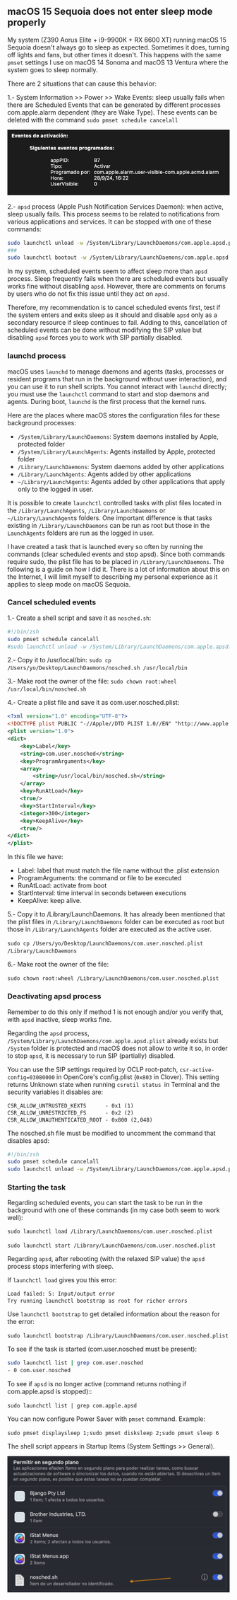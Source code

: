 ## macOS 15 Sequoia does not enter sleep mode properly

My system (Z390 Aorus Elite + i9-9900K + RX 6600 XT) running macOS 15 Sequoia doesn't always go to sleep as expected. Sometimes it does, turning off lights and fans, but other times it doesn't. This happens with the same `pmset` settings I use on macOS 14 Sonoma and macOS 13 Ventura where the system goes to sleep normally.
 
There are 2 situations that can cause this behavior:
 
1.- System Information >> Power >> Wake Events: sleep usually fails when there are Scheduled Events that can be generated by different processes com.apple.alarm dependent (they are Wake Type). These events can be deleted with the command `sudo pmset schedule cancelall`

![Scheduled-events](Scheduled-events.png)

2.- `apsd` process (Apple Push Notification Services Daemon): when active, sleep usually fails. This process seems to be related to notifications from various applications and services. It can be stopped with one of these commands:

```bash
sudo launchctl unload -w /System/Library/LaunchDaemons/com.apple.apsd.plist
###
sudo launchctl bootout -w /System/Library/LaunchDaemons/com.apple.apsd.plist
```

In my system, scheduled events seem to affect sleep more than `apsd` process. Sleep frequently fails when there are scheduled events but usually works fine without disabling `apsd`. However, there are comments on forums by users who do not fix this issue until they act on `apsd`.

Therefore, my recommendation is to cancel scheduled events first, test if the system enters and exits sleep as it should and disable `apsd` only as a secondary resource if sleep continues to fail. Adding to this, cancellation of scheduled events can be done without modifying the SIP value but disabling `apsd` forces you to work with SIP partially disabled.
 
### launchd process
 
macOS uses `launchd` to manage daemons and agents (tasks, processes or resident programs that run in the background without user interaction), and you can use it to run shell scripts. You cannot interact with `launchd` directly; you must use the `launchctl` command to start and stop daemons and agents. During boot, `launchd` is the first process that the kernel runs.

Here are the places where macOS stores the configuration files for these background processes:

- `/System/Library/LaunchDaemons`: System daemons installed by Apple, protected folder
- `/System/Library/LaunchAgents`: Agents installed by Apple, protected folder
- `/Library/LaunchDaemons`: System daemons added by other applications
- `/Library/LaunchAgents`: Agents added by other applications
- `~/Library/LaunchAgents`: Agents added by other applications that apply only to the logged in user.

It is possible to create `launchctl` controlled tasks with plist files located in the `/Library/LaunchAgents`, `/Library/LaunchDaemons` or `~/Library/LaunchAgent`s folders. One important difference is that tasks existing in `/Library/LaunchDaemons` can be run as root but those in the `LaunchAgents` folders are run as the logged in user.

I have created a task that is launched every so often by running the commands (clear scheduled events and stop apsd). Since both commands require sudo, the plist file has to be placed in `/Library/LaunchDaemons`. The following is a guide on how I did it. There is a lot of information about this on the Internet, I will limit myself to describing my personal experience as it applies to sleep mode on macOS Sequoia.
 
### Cancel scheduled events
 
1.- Create a shell script and save it as `nosched.sh`:

```bash
#!/bin/zsh
sudo pmset schedule cancelall
#sudo launchctl unload -w /System/Library/LaunchDaemons/com.apple.apsd.plist
```

2.- Copy it to /usr/local/bin:
`sudo cp /Users/yo/Desktop/LaunchDaemons/nosched.sh /usr/local/bin`

3.- Make root the owner of the file:
`sudo chown root:wheel /usr/local/bin/nosched.sh`

4.- Create a plist file and save it as com.user.nosched.plist:

```xml
<?xml version="1.0" encoding="UTF-8"?>
<!DOCTYPE plist PUBLIC "-//Apple//DTD PLIST 1.0//EN" "http://www.apple.com/DTDs/PropertyList-1.0.dtd">
<plist version="1.0">
<dict>
    <key>Label</key>
    <string>com.user.nosched</string>
    <key>ProgramArguments</key>
    <array>
        <string>/usr/local/bin/nosched.sh</string>
    </array>
    <key>RunAtLoad</key>
    <true/>
    <key>StartInterval</key>
    <integer>300</integer>
    <key>KeepAlive</key>
    <true/>
</dict>
</plist>
```
In this file we have:

- Label: label that must match the file name without the .plist extension
- ProgramArguments: the command or file to be executed
- RunAtLoad: activate from boot
- StartInterval: time interval in seconds between executions
- KeepAlive: keep alive.

5.- Copy it to /Library/LaunchDaemons. It has already been mentioned that the plist files in `/Library/LaunchDaemons` folder can be executed as root but those in `/Library/LaunchAgents` folder are executed as the active user.

`sudo cp /Users/yo/Desktop/LaunchDaemons/com.user.nosched.plist /Library/LaunchDaemons`

6.- Make root the owner of the file:

`sudo chown root:wheel /Library/LaunchDaemons/com.user.nosched.plist`

### Deactivating apsd process
 
Remember to do this only if method 1 is not enough and/or you verify that, with `apsd` inactive, sleep works fine.
 
Regarding the `apsd` process, `/System/Library/LaunchDaemons/com.apple.apsd.plist` already exists but `/System` folder is protected and macOS does not allow to write it so, in order to stop `apsd`, it is necessary to run SIP (partially) disabled.
 
You can use the SIP settings required by OCLP root-patch, `csr-active-config=03080000`  in OpenCore's config.plist (`0x803` in Clover). This setting returns Unknown state when running `csrutil status `in Terminal and the security variables it disables are:

``` 
CSR_ALLOW_UNTRUSTED_KEXTS      - 0x1 (1) 
CSR_ALLOW_UNRESTRICTED_FS      - 0x2 (2) 
CSR_ALLOW_UNAUTHENTICATED_ROOT - 0x800 (2,048)
```

The nosched.sh file must be modified to uncomment the command that disables apsd:

```bash
#!/bin/zsh
sudo pmset schedule cancelall
sudo launchctl unload -w /System/Library/LaunchDaemons/com.apple.apsd.plist
```

### Starting the task

Regarding scheduled events, you can start the task to be run in the background with one of these commands (in my case both seem to work well):

```
sudo launchctl load /Library/LaunchDaemons/com.user.nosched.plist

sudo launchctl start /Library/LaunchDaemons/com.user.nosched.plist
```

Regarding `apsd`, after rebooting (with the relaxed SIP value) the `apsd` process stops interfering with sleep.
 
If `launchctl load` gives you this error:

```
Load failed: 5: Input/output error
Try running launchctl bootstrap as root for richer errors
```

Use `launchctl bootstrap` to get detailed information about the reason for the error:

`sudo launchctl bootstrap /Library/LaunchDaemons/com.user.nosched.plist`

To see if the task is started (com.user.nosched must be present):

```bash
sudo launchctl list | grep com.user.nosched
- 0 com.user.nosched
```

To see if `apsd` is no longer active (command returns nothing if com.apple.apsd is stopped)::

`sudo launchctl list | grep com.apple.apsd`

You can now configure Power Saver with `pmset` command. Example:

`sudo pmset displaysleep 1;sudo pmset disksleep 2;sudo pmset sleep 6`

The shell script appears in Startup Items (System Settings >> General).

![Startup-items](Startup-items.png)
